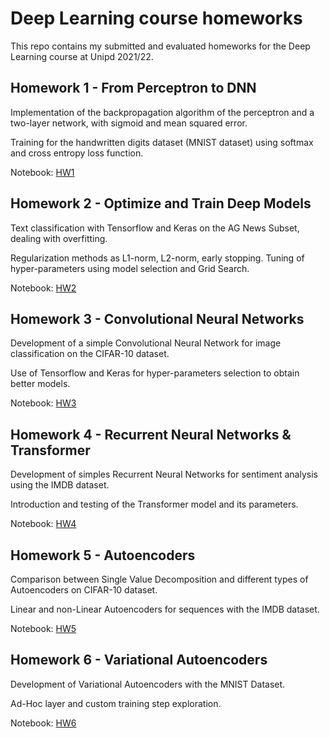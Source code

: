 # Deep Learning course homeworks
This repo contains my submitted and evaluated homeworks for the Deep Learning course at Unipd 2021/22.

## Homework 1 - From Perceptron to DNN
Implementation of the backpropagation algorithm of the perceptron and a two-layer network, with sigmoid and mean squared error.

Training for the handwritten digits dataset (MNIST dataset) using softmax and cross entropy loss function.

Notebook: [HW1](https://github.com/stefanobinotto/Deep-Learning/blob/main/HW1.ipynb)

## Homework 2 - Optimize and Train Deep Models

Text classification with Tensorflow and Keras on the AG News Subset, dealing with overfitting.

Regularization methods as L1-norm, L2-norm, early stopping. Tuning of hyper-parameters using model selection and Grid Search.

Notebook: [HW2](https://github.com/stefanobinotto/Deep-Learning/blob/main/HW2.ipynb)

## Homework 3 - Convolutional Neural Networks

Development of a simple Convolutional Neural Network for image classification on the CIFAR-10 dataset.

Use of Tensorflow and Keras for hyper-parameters selection to obtain better models.

Notebook: [HW3](https://github.com/stefanobinotto/Deep-Learning/blob/main/HW3.ipynb)

## Homework 4 - Recurrent Neural Networks & Transformer

Development of simples Recurrent Neural Networks for sentiment analysis using the IMDB dataset.

Introduction and testing of the Transformer model and its parameters.

Notebook: [HW4](https://github.com/stefanobinotto/Deep-Learning/blob/main/HW4.ipynb)

## Homework 5 - Autoencoders

Comparison between Single Value Decomposition and different types of Autoencoders on CIFAR-10 dataset.

Linear and non-Linear Autoencoders for sequences with the IMDB dataset.

Notebook: [HW5](https://github.com/stefanobinotto/Deep-Learning/blob/main/HW5.ipynb)

## Homework 6 - Variational Autoencoders

Development of Variational Autoencoders with the MNIST Dataset.

Ad-Hoc layer and custom training step exploration.

Notebook: [HW6](https://github.com/stefanobinotto/Deep-Learning/blob/main/HW6.ipynb)
